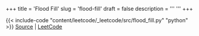 +++
title = 'Flood Fill'
slug = 'flood-fill'
draft = false
description =  '''
'''
+++

{{< include-code "content/leetcode/_leetcode/src/flood_fill.py" "python" >}}
[Source](https://github.com/grind-rip/leetcode/blob/master/src/flood_fill.py) | [LeetCode](https://leetcode.com/problems/flood-fill)
